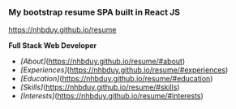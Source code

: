 ### My bootstrap resume SPA built in React JS
https://nhbduy.github.io/resume

**Full Stack Web Developer**
- *[About]*(https://nhbduy.github.io/resume/#about)
- *[Experiences]*(https://nhbduy.github.io/resume/#experiences)
- *[Education]*(https://nhbduy.github.io/resume/#education)
- *[Skills]*(https://nhbduy.github.io/resume/#skills)
- *[Interests]*(https://nhbduy.github.io/resume/#interests)

